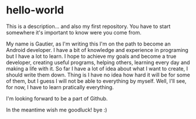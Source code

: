 # hello-world
This is a description... and also my first repository. You have to start somewhere it's important to know were you come from.

My name is Gautier, as I'm writing this I'm on the path to become an Android developer. I have a bit of knowledge and experience in programing but I have a lot to learn.
I hope to achieve my goals and become a true developer, creating useful programs, helping others, learning every day and making a life with it.
So far I have a lot of idea about what I want to create, I should write them down. Thing is I have no idea how hard it will be for some of them, but I guess I will not be able to everything by myself.
Well, I'll see, for now, I have to learn pratically everything.

I'm looking forward to be a part of Github.

In the meantime wish me goodluck!
bye :)
